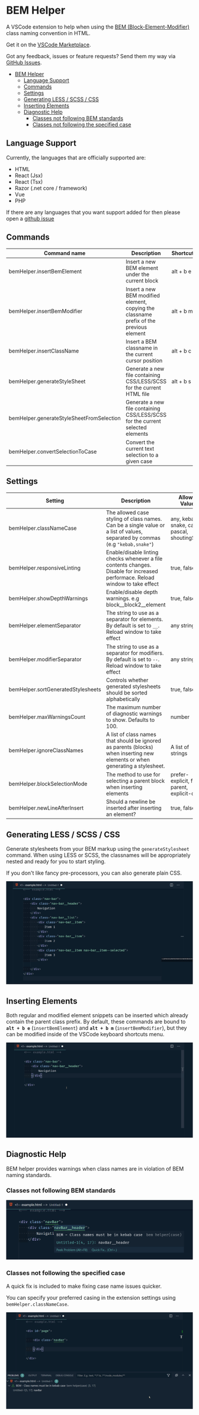 # BEM Helper

A VSCode extension to help when using the [BEM (Block-Element-Modifier)](http://getbem.com/naming) class naming convention in HTML.

Get it on the [VSCode Marketplace](https://marketplace.visualstudio.com/items?itemName=Box-Of-Hats.bemhelper).

Got any feedback, issues or feature requests? Send them my way via [GitHub Issues](https://github.com/Box-Of-Hats/Bem-VSCode-Extension/issues/new).

- [BEM Helper](#bem-helper)
  - [Language Support](#language-support)
  - [Commands](#commands)
  - [Settings](#settings)
  - [Generating LESS / SCSS / CSS](#generating-less--scss--css)
  - [Inserting Elements](#inserting-elements)
  - [Diagnostic Help](#diagnostic-help)
    - [Classes not following BEM standards](#classes-not-following-bem-standards)
    - [Classes not following the specified case](#classes-not-following-the-specified-case)

## Language Support

Currently, the languages that are officially supported are:

-   HTML
-   React (Jsx)
-   React (Tsx)
-   Razor (.net core / framework)
-   Vue
-   PHP

If there are any languages that you want support added for then please open a [github issue](https://github.com/Box-Of-Hats/Bem-VSCode-Extension/issues/new)

## Commands

| Command name                              | Description                                                                             | Shortcut  |
| ----------------------------------------- | --------------------------------------------------------------------------------------- | --------- |
| bemHelper.insertBemElement                | Insert a new BEM element under the current block                                        | alt + b e |
| bemHelper.insertBemModifier               | Insert a new BEM modified element, copying the classname prefix of the previous element | alt + b m |
| bemHelper.insertClassName                 | Insert a BEM classname in the current cursor position                                   | alt + b c |
| bemHelper.generateStyleSheet              | Generate a new file containing CSS/LESS/SCSS for the current HTML file                  | alt + b s |
| bemHelper.generateStyleSheetFromSelection | Generate a new file containing CSS/LESS/SCSS for the current selected elements          |           |
| bemHelper.convertSelectionToCase          | Convert the current text selection to a given case                                      |           |

## Settings

| Setting                            | Description                                                                                                                    | Allowed Values                                  |
| ---------------------------------- | ------------------------------------------------------------------------------------------------------------------------------ | ----------------------------------------------- |
| bemHelper.classNameCase            | The allowed case styling of class names. Can be a single value or a list of values, separated by commas (e.g `"kebab,snake"`)  | any, kebab, snake, camel, pascal, shoutingSnake |
| bemHelper.responsiveLinting        | Enable/disable linting checks whenever a file contents changes. Disable for increased performace. Reload window to take effect | true, false                                     |
| bemHelper.showDepthWarnings        | Enable/disable depth warnings. e.g block\_\_block2\_\_element                                                                  | true, false                                     |
| bemHelper.elementSeparator         | The string to use as a separator for elements. By default is set to `__`. Reload window to take effect                         | any string                                      |
| bemHelper.modifierSeparator        | The string to use as a separator for modifiers. By default is set to `--`. Reload window to take effect                        | any string                                      |
| bemHelper.sortGeneratedStylesheets | Controls whether generated stylesheets should be sorted alphabetically                                                         | true, false                                     |
| bemHelper.maxWarningsCount         | The maximum number of diagnostic warnings to show. Defaults to 100.                                                            | number                                          |
| bemHelper.ignoreClassNames         | A list of class names that should be ignored as parents (blocks) when inserting new elements or when generating a stylesheet.  | A list of strings                               |
| bemHelper.blockSelectionMode       | The method to use for selecting a parent block when inserting elements                                                         | prefer-explicit, first-parent, explicit-only    |
| bemHelper.newLineAfterInsert       | Should a newline be inserted after inserting an element?                                                                       | true, false                                     |

## Generating LESS / SCSS / CSS

Generate stylesheets from your BEM markup using the `generateStylesheet` command. When using LESS or SCSS, the classnames will be appropriately nested and ready for you to start styling.

If you don't like fancy pre-processors, you can also generate plain CSS.

![Generating a stylesheet from HTML](images/generate_stylesheet.gif)

## Inserting Elements

Both regular and modified element snippets can be inserted which already contain the parent class prefix. By default, these commands are bound to **`alt + b e`** (`insertBemElement`) and **`alt + b m`** (`insertBemModifier`), but they can be modified inside of the VSCode keyboard shortcuts menu.

![Inserting a BEM child element](images/add_child_element.gif)

## Diagnostic Help

BEM helper provides warnings when class names are in violation of BEM naming standards.

### Classes not following BEM standards

![Class name warnings](images/diagnostics_example.png)

### Classes not following the specified case

A quick fix is included to make fixing case name issues quicker.

You can specify your preferred casing in the extension settings using `bemHelper.classNameCase`.

![Code quick fix for incorrect class name casing](images/quickfix.gif)
